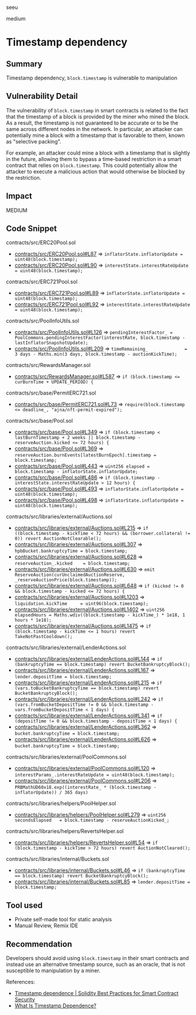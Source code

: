 seeu

medium

# Timestamp dependency

## Summary

Timestamp dependency, `block.timestamp` is vulnerable to manipulation

## Vulnerability Detail

The vulnerability of `block.timestamp` in smart contracts is related to the fact that the timestamp of a block is provided by the miner who mined the block. As a result, the timestamp is not guaranteed to be accurate or to be the same across different nodes in the network. In particular, an attacker can potentially mine a block with a timestamp that is favorable to them, known as "selective packing".

For example, an attacker could mine a block with a timestamp that is slightly in the future, allowing them to bypass a time-based restriction in a smart contract that relies on `block.timestamp`. This could potentially allow the attacker to execute a malicious action that would otherwise be blocked by the restriction.

## Impact

MEDIUM

## Code Snippet


contracts/src/ERC20Pool.sol
- [contracts/src/ERC20Pool.sol#L87](https://github.com/sherlock-audit/2023-01-ajna/blob/main/contracts/src/ERC20Pool.sol#L87) => `inflatorState.inflatorUpdate = uint48(block.timestamp);`
- [contracts/src/ERC20Pool.sol#L90](https://github.com/sherlock-audit/2023-01-ajna/blob/main/contracts/src/ERC20Pool.sol#L90) => `interestState.interestRateUpdate = uint48(block.timestamp);`


contracts/src/ERC721Pool.sol
- [contracts/src/ERC721Pool.sol#L89](https://github.com/sherlock-audit/2023-01-ajna/blob/main/contracts/src/ERC721Pool.sol#L89) => `inflatorState.inflatorUpdate = uint48(block.timestamp);`
- [contracts/src/ERC721Pool.sol#L92](https://github.com/sherlock-audit/2023-01-ajna/blob/main/contracts/src/ERC721Pool.sol#L92) => `interestState.interestRateUpdate = uint48(block.timestamp);`


contracts/src/PoolInfoUtils.sol
- [contracts/src/PoolInfoUtils.sol#L126](https://github.com/sherlock-audit/2023-01-ajna/blob/main/contracts/src/PoolInfoUtils.sol#L126) => `pendingInterestFactor_ = PoolCommons.pendingInterestFactor(interestRate, block.timestamp - lastInflatorSnapshotUpdate);`
- [contracts/src/PoolInfoUtils.sol#L209](https://github.com/sherlock-audit/2023-01-ajna/blob/main/contracts/src/PoolInfoUtils.sol#L209) => `timeRemaining_              = 3 days - Maths.min(3 days, block.timestamp - auctionKickTime);`


contracts/src/RewardsManager.sol
- [contracts/src/RewardsManager.sol#L587](https://github.com/sherlock-audit/2023-01-ajna/blob/main/contracts/src/RewardsManager.sol#L587) =>             `if (block.timestamp <= curBurnTime + UPDATE_PERIOD) {`


contracts/src/base/PermitERC721.sol
- [contracts/src/base/PermitERC721.sol#L73](https://github.com/sherlock-audit/2023-01-ajna/blob/main/contracts/src/base/PermitERC721.sol#L73) =>         `require(block.timestamp <= deadline_, "ajna/nft-permit-expired");`


contracts/src/base/Pool.sol
- [contracts/src/base/Pool.sol#L349](https://github.com/sherlock-audit/2023-01-ajna/blob/main/contracts/src/base/Pool.sol#L349) => `if (block.timestamp < lastBurnTimestamp + 2 weeks || block.timestamp - reserveAuction.kicked <= 72 hours) {`
- [contracts/src/base/Pool.sol#L369](https://github.com/sherlock-audit/2023-01-ajna/blob/main/contracts/src/base/Pool.sol#L369) => `reserveAuction.burnEvents[latestBurnEpoch].timestamp = block.timestamp;`
- [contracts/src/base/Pool.sol#L443](https://github.com/sherlock-audit/2023-01-ajna/blob/main/contracts/src/base/Pool.sol#L443) => `uint256 elapsed = block.timestamp - inflatorState.inflatorUpdate;`
- [contracts/src/base/Pool.sol#L486](https://github.com/sherlock-audit/2023-01-ajna/blob/main/contracts/src/base/Pool.sol#L486) => `if (block.timestamp - interestState.interestRateUpdate > 12 hours) {`
- [contracts/src/base/Pool.sol#L493](https://github.com/sherlock-audit/2023-01-ajna/blob/main/contracts/src/base/Pool.sol#L493) => `inflatorState.inflatorUpdate = uint48(block.timestamp);`
- [contracts/src/base/Pool.sol#L498](https://github.com/sherlock-audit/2023-01-ajna/blob/main/contracts/src/base/Pool.sol#L498) => `inflatorState.inflatorUpdate = uint48(block.timestamp);`


contracts/src/libraries/external/Auctions.sol
- [contracts/src/libraries/external/Auctions.sol#L215](https://github.com/sherlock-audit/2023-01-ajna/blob/main/contracts/src/libraries/external/Auctions.sol#L215) => `if ((block.timestamp - kickTime < 72 hours) && (borrower.collateral != 0)) revert AuctionNotClearable();`
- [contracts/src/libraries/external/Auctions.sol#L307](https://github.com/sherlock-audit/2023-01-ajna/blob/main/contracts/src/libraries/external/Auctions.sol#L307) => `hpbBucket.bankruptcyTime = block.timestamp;`
- [contracts/src/libraries/external/Auctions.sol#L628](https://github.com/sherlock-audit/2023-01-ajna/blob/main/contracts/src/libraries/external/Auctions.sol#L628) => `reserveAuction_.kicked    = block.timestamp;`
- [contracts/src/libraries/external/Auctions.sol#L630](https://github.com/sherlock-audit/2023-01-ajna/blob/main/contracts/src/libraries/external/Auctions.sol#L630) => `emit ReserveAuction(curUnclaimedAuctionReserve, _reserveAuctionPrice(block.timestamp));`
- [contracts/src/libraries/external/Auctions.sol#L648](https://github.com/sherlock-audit/2023-01-ajna/blob/main/contracts/src/libraries/external/Auctions.sol#L648) => `if (kicked != 0 && block.timestamp - kicked <= 72 hours) {`
- [contracts/src/libraries/external/Auctions.sol#L1203](https://github.com/sherlock-audit/2023-01-ajna/blob/main/contracts/src/libraries/external/Auctions.sol#L1203) => `liquidation.kickTime     = uint96(block.timestamp);`
- [contracts/src/libraries/external/Auctions.sol#L1402](https://github.com/sherlock-audit/2023-01-ajna/blob/main/contracts/src/libraries/external/Auctions.sol#L1402) => `uint256 elapsedHours = Maths.wdiv((block.timestamp - kickTime_) * 1e18, 1 hours * 1e18);`
- [contracts/src/libraries/external/Auctions.sol#L1475](https://github.com/sherlock-audit/2023-01-ajna/blob/main/contracts/src/libraries/external/Auctions.sol#L1475) => `if (block.timestamp - kickTime <= 1 hours) revert TakeNotPastCooldown();`


contracts/src/libraries/external/LenderActions.sol
- [contracts/src/libraries/external/LenderActions.sol#L144](https://github.com/sherlock-audit/2023-01-ajna/blob/main/contracts/src/libraries/external/LenderActions.sol#L144) => `if (bankruptcyTime == block.timestamp) revert BucketBankruptcyBlock();`
- [contracts/src/libraries/external/LenderActions.sol#L167](https://github.com/sherlock-audit/2023-01-ajna/blob/main/contracts/src/libraries/external/LenderActions.sol#L167) => `lender.depositTime = block.timestamp;`
- [contracts/src/libraries/external/LenderActions.sol#L215](https://github.com/sherlock-audit/2023-01-ajna/blob/main/contracts/src/libraries/external/LenderActions.sol#L215) => `if (vars.toBucketBankruptcyTime == block.timestamp) revert BucketBankruptcyBlock();`
- [contracts/src/libraries/external/LenderActions.sol#L242](https://github.com/sherlock-audit/2023-01-ajna/blob/main/contracts/src/libraries/external/LenderActions.sol#L242) => `if (vars.fromBucketDepositTime != 0 && block.timestamp - vars.fromBucketDepositTime < 1 days) {`
- [contracts/src/libraries/external/LenderActions.sol#L341](https://github.com/sherlock-audit/2023-01-ajna/blob/main/contracts/src/libraries/external/LenderActions.sol#L341) => `if (depositTime != 0 && block.timestamp - depositTime < 1 days) {`
- [contracts/src/libraries/external/LenderActions.sol#L362](https://github.com/sherlock-audit/2023-01-ajna/blob/main/contracts/src/libraries/external/LenderActions.sol#L362) => `bucket.bankruptcyTime = block.timestamp;`
- [contracts/src/libraries/external/LenderActions.sol#L626](https://github.com/sherlock-audit/2023-01-ajna/blob/main/contracts/src/libraries/external/LenderActions.sol#L626) => `bucket.bankruptcyTime = block.timestamp;`


contracts/src/libraries/external/PoolCommons.sol
- [contracts/src/libraries/external/PoolCommons.sol#L120](https://github.com/sherlock-audit/2023-01-ajna/blob/main/contracts/src/libraries/external/PoolCommons.sol#L120) => `interestParams_.interestRateUpdate = uint48(block.timestamp);`
- [contracts/src/libraries/external/PoolCommons.sol#L206](https://github.com/sherlock-audit/2023-01-ajna/blob/main/contracts/src/libraries/external/PoolCommons.sol#L206) => `PRBMathUD60x18.exp((interestRate_ * (block.timestamp - inflatorUpdate)) / 365 days)`


contracts/src/libraries/helpers/PoolHelper.sol
- [contracts/src/libraries/helpers/PoolHelper.sol#L279](https://github.com/sherlock-audit/2023-01-ajna/blob/main/contracts/src/libraries/helpers/PoolHelper.sol#L279) => `uint256 secondsElapsed   = block.timestamp - reserveAuctionKicked_;`


contracts/src/libraries/helpers/RevertsHelper.sol
- [contracts/src/libraries/helpers/RevertsHelper.sol#L54](https://github.com/sherlock-audit/2023-01-ajna/blob/main/contracts/src/libraries/helpers/RevertsHelper.sol#L54) => `if (block.timestamp - kickTime > 72 hours) revert AuctionNotCleared();`


contracts/src/libraries/internal/Buckets.sol
- [contracts/src/libraries/internal/Buckets.sol#L46](https://github.com/sherlock-audit/2023-01-ajna/blob/main/contracts/src/libraries/internal/Buckets.sol#L46) => `if (bankruptcyTime == block.timestamp) revert BucketBankruptcyBlock();`
- [contracts/src/libraries/internal/Buckets.sol#L85](https://github.com/sherlock-audit/2023-01-ajna/blob/main/contracts/src/libraries/internal/Buckets.sol#L85) => `lender.depositTime = block.timestamp;`


## Tool used

- Private self-made tool for static analysis
- Manual Review, Remix IDE

## Recommendation

Developers should avoid using `block.timestamp` in their smart contracts and instead use an alternative timestamp source, such as an oracle, that is not susceptible to manipulation by a miner.

References:
- [Timestamp dependence | Solidity Best Practices for Smart Contract Security](https://consensys.net/blog/developers/solidity-best-practices-for-smart-contract-security/)
- [What Is Timestamp Dependence?](https://halborn.com/what-is-timestamp-dependence/)
